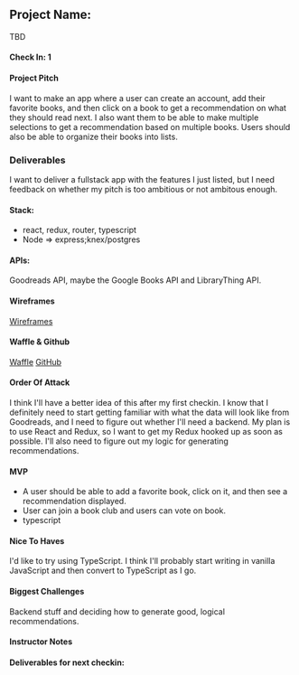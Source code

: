## Project Name:

TBD

#### Check In: 1

#### Project Pitch

I want to make an app where a user can create an account, add their favorite books, and then click on a book to get a recommendation 
on what they should read next. I also want them to be able to make multiple selections to get a recommendation based on multiple books.
Users should also be able to organize their books into lists.

### Deliverables

I want to deliver a fullstack app with the features I just listed, but I need feedback on whether my pitch is too ambitious or not ambitous enough.

#### Stack:
- react, redux, router, typescript 
- Node => express;knex/postgres

#### APIs:

Goodreads API, maybe the Google Books API and LibraryThing API.

#### Wireframes

[Wireframes](http://imgur.com/a/X8kEk)

#### Waffle & Github

[Waffle](https://waffle.io/tylerjhevia/personal-project)
[GitHub](https://github.com/tylerjhevia/personal-project)

#### Order Of Attack

I think I'll have a better idea of this after my first checkin. I know that I definitely need to start getting familiar with 
what the data will look like from Goodreads, and I need to figure out whether I'll need a backend. My plan is to use React and Redux, 
so I want to get my Redux hooked up as soon as possible. I'll also need to figure out my logic for generating recommendations. 

#### MVP

- A user should be able to add a favorite book, click on it, and then see a recommendation displayed.
- User can join a book club and users can vote on book. 
- typescript 

#### Nice To Haves

I'd like to try using TypeScript. I think I'll probably start writing in vanilla JavaScript and then convert to TypeScript as I 
go.

#### Biggest Challenges

Backend stuff and deciding how to generate good, logical recommendations.

#### Instructor Notes

#### Deliverables for next checkin:
